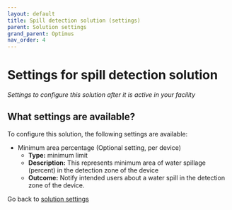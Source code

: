 ```yaml
---
layout: default
title: Spill detection solution (settings)
parent: Solution settings
grand_parent: Optimus
nav_order: 4
---
```


# Settings for spill detection solution
*Settings to configure this solution after it is active in your facility*

## What settings are available?
To configure this solution, the following settings are available:

- Minimum area percentage (Optional setting, per device)
    - **Type:** minimum limit
    - **Description:** This represents minimum area of water spillage (percent) in the detection zone of the device  
    - **Outcome:** Notify intended users about a water spill in the detection zone of the device.

Go back to [solution settings](/vcs_settings.html)
